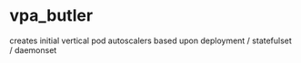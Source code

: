 # vpa_butler
creates initial vertical pod autoscalers based upon deployment / statefulset / daemonset
